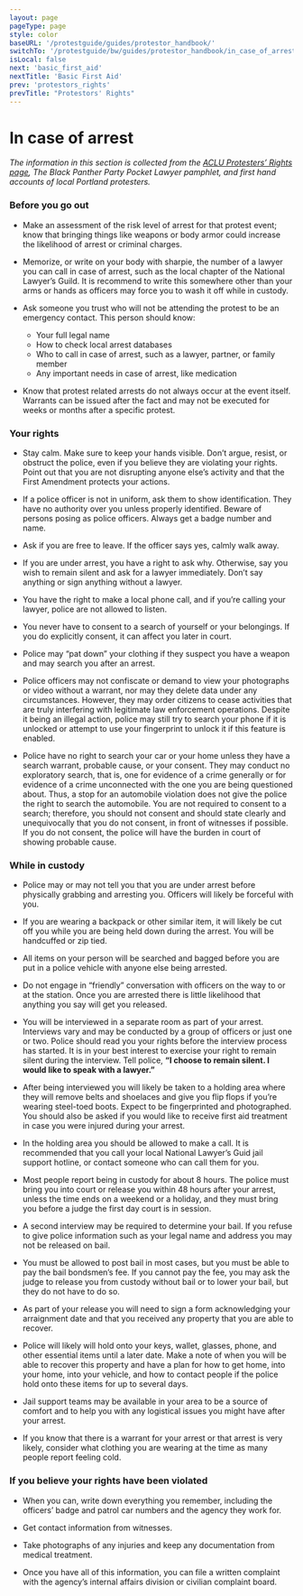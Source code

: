 ```yaml
---
layout: page
pageType: page
style: color
baseURL: '/protestguide/guides/protestor_handbook/'
switchTo: '/protestguide/bw/guides/protestor_handbook/in_case_of_arrest/'
isLocal: false
next: 'basic_first_aid'
nextTitle: 'Basic First Aid'
prev: 'protestors_rights'
prevTitle: "Protestors' Rights"
---
```


# In case of arrest

_The information in this section is collected from the [ACLU Protesters’ Rights page](https://www.aclu.org/know-your-rights/protesters-rights/), The Black Panther Party Pocket Lawyer pamphlet, and first hand accounts of local Portland protesters._


### Before you go out

- Make an assessment of the risk level of arrest for that protest event; know that bringing things like weapons or body armor could increase the likelihood of arrest or criminal charges.

- Memorize, or write on your body with sharpie, the number of a lawyer you can call in case of arrest, such as the local chapter of the National Lawyer’s Guild. It is recommend to write this somewhere other than your arms or hands as officers may force you to wash it off while in custody.

- Ask someone you trust who will not be attending the protest to be an emergency contact. This person should know:
    - Your full legal name
    - How to check local arrest databases
    - Who to call in case of arrest, such as a lawyer, partner, or family member
    - Any important needs in case of arrest, like medication

- Know that protest related arrests do not always occur at the event itself. Warrants can be issued after the fact and may not be executed for weeks or months after a specific protest.

### Your rights

- Stay calm. Make sure to keep your hands visible. Don’t argue, resist, or obstruct the police, even if you believe they are violating your rights. Point out that you are not disrupting anyone else’s activity and that the First Amendment protects your actions.

- If a police officer is not in uniform, ask them to show identification. They have no authority over you unless properly identified. Beware of persons posing as police officers. Always get a badge number and name.

- Ask if you are free to leave. If the officer says yes, calmly walk away.

- If you are under arrest, you have a right to ask why. Otherwise, say you wish to remain silent and ask for a lawyer immediately. Don’t say anything or sign anything without a lawyer.

- You have the right to make a local phone call, and if you’re calling your lawyer, police are not allowed to listen.

- You never have to consent to a search of yourself or your belongings. If you do explicitly consent, it can affect you later in court.

- Police may “pat down” your clothing if they suspect you have a weapon and may search you after an arrest.

- Police officers may not confiscate or demand to view your photographs or video without a warrant, nor may they delete data under any circumstances. However, they may order citizens to cease activities that are truly interfering with legitimate law enforcement operations. Despite it being an illegal action, police may still try to search your phone if it is unlocked or attempt to use your fingerprint to unlock it if this feature is enabled.

- Police have no right to search your car or your home unless they have a search warrant, probable cause, or your consent. They may conduct no exploratory search, that is, one for evidence of a crime generally or for evidence of a crime unconnected with the one you are being questioned about. Thus, a stop for an automobile violation does not give the police the right to search the automobile. You are not required to consent to a search; therefore, you should not consent and should state clearly and unequivocally that you do not consent, in front of witnesses if possible. If you do not consent, the police will have the burden in court of showing probable cause.

		
### While in custody

- Police may or may not tell you that you are under arrest before physically grabbing and arresting you. Officers will likely be forceful with you.

- If you are wearing a backpack or other similar item, it will likely be cut off you while you are being held down during the arrest. You will be handcuffed or zip tied.

- All items on your person will be searched and bagged before you are put in a police vehicle with anyone else being arrested.

- Do not engage in “friendly” conversation with officers on the way to or at the station. Once you are arrested there is little likelihood that anything you say will get you released.

- You will be interviewed in a separate room as part of your arrest. Interviews vary and may be conducted by a group of officers or just one or two. Police should read you your rights before the interview process has started. It is in your best interest to exercise your right to remain silent during the interview. Tell police, **“I choose to remain silent. I would like to speak with a lawyer.”**

- After being interviewed you will likely be taken to a holding area where they will remove belts and shoelaces and give you flip flops if you’re wearing steel-toed boots. Expect to be fingerprinted and photographed. You should also be asked if you would like to receive first aid treatment in case you were injured during your arrest.

- In the holding area you should be allowed to make a call. It is recommended that you call your local National Lawyer’s Guid jail support hotline, or contact someone who can call them for you.

- Most people report being in custody for about 8 hours. The police must bring you into court or release you within 48 hours after your arrest, unless the time ends on a weekend or a holiday, and they must bring you before a judge the first day court is in session.

- A second interview may be required to determine your bail. If you refuse to give police information such as your legal name and address you may not be released on bail.

- You must be allowed to post bail in most cases, but you must be able to pay the bail bondsmen’s fee. If you cannot pay the fee, you may ask the judge to release you from custody without bail or to lower your bail, but they do not have to do so.

- As part of your release you will need to sign a form acknowledging your arraignment date and that you received any property that you are able to recover.

- Police will likely will hold onto your keys, wallet, glasses, phone, and other essential items until a later date. Make a note of when you will be able to recover this property and have a plan for how to get home, into your home, into your vehicle, and how to contact people if the police hold onto these items for up to several days.

- Jail support teams may be available in your area to be a source of comfort and to help you with any logistical issues you might have after your arrest.

- If you know that there is a warrant for your arrest or that arrest is very likely, consider what clothing you are wearing at the time as many people report feeling cold.

### If you believe your rights have been violated

- When you can, write down everything you remember, including the officers’ badge and patrol car numbers and the agency they work for.

- Get contact information from witnesses.

- Take photographs of any injuries and keep any documentation from medical treatment.

- Once you have all of this information, you can file a written complaint with the agency’s internal affairs division or civilian complaint board.